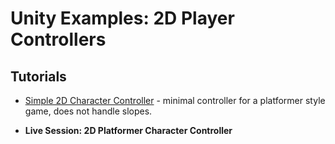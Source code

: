 # Unity Examples: 2D Player Controllers

## Tutorials

* [Simple 2D Character Controller](https://roystan.net/articles/character-controller-2d.html) - minimal controller for a platformer style game, does not handle slopes.

* **Live Session: 2D Platformer Character Controller**
